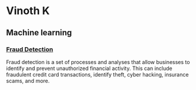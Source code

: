 #   Vinoth K

##  Machine learning
### [Fraud Detection](https://github.com/Vinoth029/fraud_detection.git)
Fraud detection is a set of processes and analyses that allow businesses to identify and prevent unauthorized financial activity. This can include fraudulent credit card transactions, identify theft, cyber hacking, insurance scams, and more.
